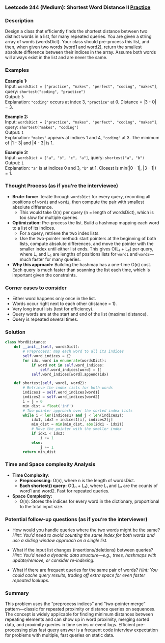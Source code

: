 ### Leetcode 244 (Medium): Shortest Word Distance II [Practice](https://leetcode.com/problems/shortest-word-distance-ii)

### Description  
Design a class that efficiently finds the shortest distance between two distinct words in a list, for many repeated queries. You are given a string array of words (wordsDict). Your class should pre-process this list, and then, when given two words (word1 and word2), return the smallest absolute difference between their indices in the array. Assume both words will always exist in the list and are never the same.

### Examples  

**Example 1:**  
Input: `wordsDict = ["practice", "makes", "perfect", "coding", "makes"]`, query: `shortest("coding", "practice")`  
Output: `3`  
Explanation: `"coding"` occurs at index 3, `"practice"` at 0. Distance = |3 - 0| = 3.

**Example 2:**  
Input: `wordsDict = ["practice", "makes", "perfect", "coding", "makes"]`, query: `shortest("makes", "coding")`  
Output: `1`  
Explanation: `"makes"` appears at indices 1 and 4, `"coding"` at 3. The minimum of |1 - 3| and |4 - 3| is 1.

**Example 3:**  
Input: `wordsDict = ["a", "b", "c", "a"]`, query: `shortest("a", "b")`  
Output: `1`  
Explanation: `"a"` is at indices 0 and 3, `"b"` at 1. Closest is min(|0 - 1|, |3 - 1|) = 1.

### Thought Process (as if you’re the interviewee)  
- **Brute-force:** Iterate through `wordsDict` for every query, recording all positions of `word1` and `word2`, then compute the pair with smallest absolute difference.  
  - This would take O(n) per query (n = length of wordsDict), which is too slow for multiple queries.
- **Optimization:** Pre-process the list. Build a hashmap mapping each word to a list of its indices.
  - For a query, retrieve the two index lists.
  - Use the two-pointer method: start pointers at the beginning of both lists, compute absolute differences, and move the pointer with the smaller index until either list ends. This gives O(L₁ + L₂) per query, where L₁ and L₂ are lengths of positions lists for `word1` and `word2`—much faster for many queries.
- **Why this approach:** Building the hashmap has a one-time O(n) cost. Each query is much faster than scanning the list each time, which is important given the constraints.

### Corner cases to consider  
- Either word happens only once in the list.
- Words occur right next to each other (distance = 1).
- Very long input lists (test for efficiency).
- Query words are at the start and end of the list (maximal distance).
- Query is repeated several times.

### Solution

```python
class WordDistance:
    def __init__(self, wordsDict):
        # Preprocess: map each word to all its indices
        self.word_indices = {}
        for idx, word in enumerate(wordsDict):
            if word not in self.word_indices:
                self.word_indices[word] = []
            self.word_indices[word].append(idx)

    def shortest(self, word1, word2):
        # Retrieve the index lists for both words
        indices1 = self.word_indices[word1]
        indices2 = self.word_indices[word2]
        i = j = 0
        min_dist = float('inf')
        # Two-pointer approach over the sorted index lists
        while i < len(indices1) and j < len(indices2):
            idx1, idx2 = indices1[i], indices2[j]
            min_dist = min(min_dist, abs(idx1 - idx2))
            # Move the pointer with the smaller index
            if idx1 < idx2:
                i += 1
            else:
                j += 1
        return min_dist
```

### Time and Space complexity Analysis  

- **Time Complexity:**  
  - **Preprocessing:** O(n), where n is the length of wordsDict.  
  - **Each shortest() query:** O(L₁ + L₂), where L₁ and L₂ are the counts of word1 and word2. Fast for repeated queries.
- **Space Complexity:**  
  - O(n): Stores the indices for every word in the dictionary, proportional to the total input size.

### Potential follow-up questions (as if you’re the interviewer)  

- How would you handle queries where the two words might be the same?
  *Hint: You'd need to avoid counting the same index for both words and use a sliding window approach on a single list.*

- What if the input list changes (insertions/deletions) between queries?
  *Hint: You’d need a dynamic data structure—e.g., trees, hashmaps with update/remove, or consider re-indexing.*

- What if there are frequent queries for the same pair of words?
  *Hint: You could cache query results, trading off extra space for even faster repeated lookups.*

### Summary
This problem uses the “preprocess indices” and “two-pointer merge” pattern—classic for repeated proximity or distance queries on sequences. The concept is widely applicable for finding minimum distances between repeating elements and can show up in word proximity, merging sorted data, and proximity queries in time series or event logs. Efficient pre-processing plus fast query answer is a frequent code interview expectation for problems with multiple, fast queries on static data.